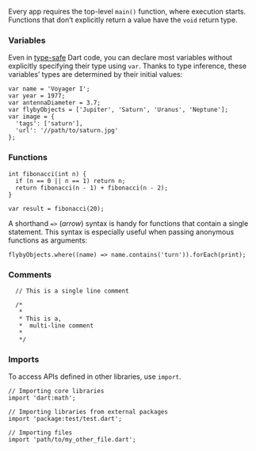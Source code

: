 Every app requires the top-level `main()` function, where execution starts. Functions that don’t explicitly return a value have the `void` return type.

### Variables
Even in [type-safe](https://dart.dev/language/type-system) Dart code, you can declare most variables without explicitly specifying their type using `var`. Thanks to type inference, these variables’ types are determined by their initial values:
```
var name = 'Voyager I';
var year = 1977;
var antennaDiameter = 3.7;
var flybyObjects = ['Jupiter', 'Saturn', 'Uranus', 'Neptune'];
var image = {
  'tags': ['saturn'],
  'url': '//path/to/saturn.jpg'
};
```

### Functions
```
int fibonacci(int n) {
  if (n == 0 || n == 1) return n;
  return fibonacci(n - 1) + fibonacci(n - 2);
}

var result = fibonacci(20);
```
A shorthand `=>` (_arrow_) syntax is handy for functions that contain a single statement. This syntax is especially useful when passing anonymous functions as arguments:
```
flybyObjects.where((name) => name.contains('turn')).forEach(print);
```

### Comments
```
  // This is a single line comment
  
  /*
   * 
   * This is a,
   *  multi-line comment
   * 
   */
```

### Imports
To access APIs defined in other libraries, use `import`.

```
// Importing core libraries
import 'dart:math';

// Importing libraries from external packages
import 'package:test/test.dart';

// Importing files
import 'path/to/my_other_file.dart';
```

